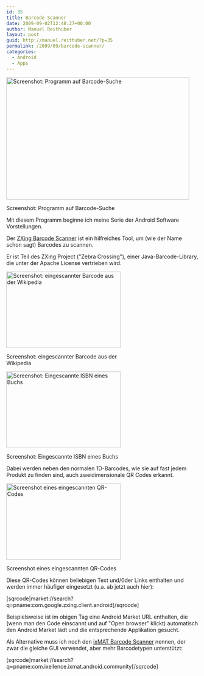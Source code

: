 ```yaml
---
id: 35
title: Barcode Scanner
date: 2009-09-02T12:48:27+00:00
author: Manuel Reithuber
layout: post
guid: http://manuel.reithuber.net/?p=35
permalink: /2009/09/barcode-scanner/
categories:
  - Android
  - Apps
---
```

<div id="attachment_47" style="width: 490px" class="wp-caption alignnone">
  <img class="size-full wp-image-47" title="barcode_search" src="http://manuel.reithuber.net/wp-content/uploads/2009/09/barcode_search.png" alt="Screenshot: Programm auf Barcode-Suche" width="480" height="320" srcset="http://manuel.reithuber.net/wp-content/uploads/2009/09/barcode_search.png 480w, http://manuel.reithuber.net/wp-content/uploads/2009/09/barcode_search-300x200.png 300w" sizes="(max-width: 480px) 100vw, 480px" />
  
  <p class="wp-caption-text">
    Screenshot: Programm auf Barcode-Suche
  </p>
</div>

Mit diesem Programm beginne ich meine Serie der Android Software Vorstellungen.

Der <a href="http://code.google.com/p/zxing/" target="_blank">ZXing Barcode Scanner</a> ist ein hilfreiches Tool, um (wie der Name schon sagt) Barcodes zu scannen.

Er ist Teil des ZXing Project ("Zebra Crossing"), einer Java-Barcode-Library, die unter der Apache License vertrieben wird.

<!--snip-->

<div id="attachment_45" style="width: 310px" class="wp-caption alignnone">
  <img class="size-medium wp-image-45" title="barcode_product" src="http://manuel.reithuber.net/wp-content/uploads/2009/09/barcode_product-300x200.png" alt="Screenshot: eingescannter Barcode aus der Wikipedia" width="300" height="200" srcset="http://manuel.reithuber.net/wp-content/uploads/2009/09/barcode_product-300x200.png 300w, http://manuel.reithuber.net/wp-content/uploads/2009/09/barcode_product.png 480w" sizes="(max-width: 300px) 100vw, 300px" />
  
  <p class="wp-caption-text">
    Screenshot: eingescannter Barcode aus der Wikipedia
  </p>
</div>

<div id="attachment_44" style="width: 310px" class="wp-caption alignnone">
  <img class="size-medium wp-image-44" title="barcode_isbn" src="http://manuel.reithuber.net/wp-content/uploads/2009/09/barcode_isbn-300x200.png" alt="Screenshot: Eingescannte ISBN eines Buchs" width="300" height="200" srcset="http://manuel.reithuber.net/wp-content/uploads/2009/09/barcode_isbn-300x200.png 300w, http://manuel.reithuber.net/wp-content/uploads/2009/09/barcode_isbn.png 480w" sizes="(max-width: 300px) 100vw, 300px" />
  
  <p class="wp-caption-text">
    Screenshot: Eingescannte ISBN eines Buchs
  </p>
</div>

Dabei werden neben den normalen 1D-Barcodes, wie sie auf fast jedem Produkt zu finden sind, auch zweidimensionale QR Codes erkannt.

<div id="attachment_46" style="width: 310px" class="wp-caption alignnone">
  <img class="size-medium wp-image-46" title="barcode_qrcode" src="http://manuel.reithuber.net/wp-content/uploads/2009/09/barcode_qrcode-300x200.png" alt="Screenshot eines eingescannten QR-Codes" width="300" height="200" srcset="http://manuel.reithuber.net/wp-content/uploads/2009/09/barcode_qrcode-300x200.png 300w, http://manuel.reithuber.net/wp-content/uploads/2009/09/barcode_qrcode.png 480w" sizes="(max-width: 300px) 100vw, 300px" />
  
  <p class="wp-caption-text">
    Screenshot eines eingescannten QR-Codes
  </p>
</div>

Diese QR-Codes können beliebigen Text und/0der Links enthalten und werden immer häufiger eingesetzt (u.a. ab jetzt auch hier):

[sqrcode]market://search?q=pname:com.google.zxing.client.android[/sqrcode]

Beispielsweise ist im obigen Tag eine Android Market URL enthalten, die (wenn man den Code einscannt und auf "Open browser" klickt) automatisch den Android Market lädt und die entsprechende Applikation gesucht.

Als Alternative muss ich noch den <a href="http://www.ixellence.com/index.php?option=com_content&view=article&id=141&Itemid=225&lang=en" target="_blank">ixMAT Barcode Scanner</a> nennen, der zwar die gleiche GUI verwendet, aber mehr Barcodetypen unterstützt:

[sqrcode]market://search?q=pname:com.ixellence.ixmat.android.community[/sqrcode]
